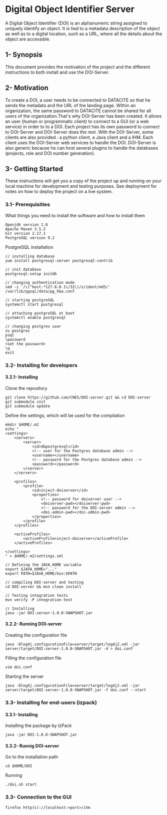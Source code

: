 # Digital Object Identifier Server

A Digital Object Identifier (DOI) is an alphanumeric string assigned to uniquely identify an object. 
It is tied to a metadata description of the object as well as to a digital location, such as a URL, 
where all the details about the object are accessible.

## 1- Synopsis

This document provides the motivation of the project and the different instructions to both install
and use the DOI-Server. 

## 2- Motivation

To create a DOI, a user needs to be connected to DATACITE so that he sends the metadata and the URL 
of the landing page. Within an organization, the same password to DATACITE cannot be shared for all 
users of the organization.That's why DOI-Server has been created. It allows an user (human or 
programmatic client) to connect to a GUI (or a web service) in order to to a DOI. Each project has 
its own password to connect to DOI-Server and DOI-Server does the rest.
With the DOI-Server, some clients are also provided : a python client, a Java client and a IHM. Each 
client uses the DOI-Server web services to handle the DOI.
DOI-Server is also generic because he can host several plugins to handle the databases (projects, 
role and DOI number generation). 

## 3- Getting Started

These instructions will get you a copy of the project up and running on your local machine for 
development and testing purposes. See deployment for notes on how to deploy the project on a 
live system.

### 3.1- Prerequisities

What things you need to install the software and how to install them

```
Openjdk version 1.8
Apache Maven 3.5.2
Git version 2.17.1
PostgreSQL version 9.2
```

PostgreSQL installation

```
// installing database
yum install postgresql-server postgresql-contrib

// init database
postgresql-setup initdb

// changing authentication mode
sed -i '/\(^host.*127.0.0.1\/32\)/s/ident/md5/' /var/lib/pgsql/data/pg_hba.conf

// starting postgreSQL
systemctl start postgresql

// attaching postgreSQL at boot
systemctl enable postgresql

// changing postgres user
su postgres
psql
\password
<set the password>
\q
exit
```


### 3.2- Installing for developers

#### 3.2.1- Installing

Clone the repository

```
git clone https://github.com/CNES/DOI-server.git && cd DOI-server
git submodule init
git submodule update
```

Define the settings, which will be used for the compilation

```
mkdir $HOME/.m2
echo "
<settings>
    <servers>
        <server>
            <id>dbpostgresql</id>
            <!-- user for the Postgres database admin -->
            <username></username>
            <!-- password for the Postgres database admin -->
            <password></password>   
        </server>     
    </servers>
    
    <profiles>
        <profile>
            <id>inject-doiserver</id>
            <properties>
                <!-- password for doiserver user -->
                <doiserver-pwd></doiserver-pwd>
                <!-- password for the DOI-server admin -->
                <doi-admin-pwd></doi-admin-pwd>                
            </properties>            
        </profile>
    </profiles>
    
    <activeProfiles>
        <activeProfile>inject-doiserver</activeProfile>
    </activeProfiles>
        
</settings>
" > $HOME/.m2/settings.xml

// Defining the JAVA_HOME variable
export $JAVA_HOME="..."
export PATH=$JAVA_HOME/bin:$PATH

// compiling DOI-server and testing
cd DOI-server && mvn clean install

// Testing integration tests
mvn verify -P integration-test

// Installing
java -jar DOI-server-1.0.0-SNAPSHOT.jar

```

#### 3.2.2- Running DOI-server

Creating the configuration file

```
java -Dlog4j.configurationFile=server/target/log4j2.xml -jar server/target/DOI-server-1.0.0-SNAPSHOT.jar -d > doi.conf
```

Filling the configuration file 

```
vim doi.conf
```

Starting the server

```
java -Dlog4j.configurationFile=server/target/log4j2.xml -jar server/target/DOI-server-1.0.0-SNAPSHOT.jar -f doi.conf --start
```

### 3.3- Installing for end-users (izpack)

#### 3.3.1- Installing

Installing the package by IzPack

```
java -jar DOI-1.0.0-SNAPSHOT.jar
```

#### 3.3.2- Runnig DOI-server

Go to the installation path

```
cd $HOME/DOI
```
Running

```
./doi.sh start
```

### 3.3- Connection to the GUI

```
firefox http(s)://localhost:<port>/ihm
```
